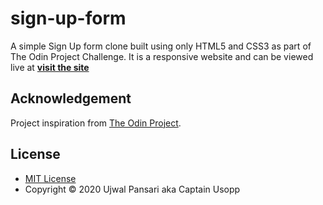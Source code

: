 # sign-up-form

A simple Sign Up form clone built using only HTML5 and CSS3 as part of The Odin Project Challenge.
It is a responsive website and can be viewed live at [__visit the site__](https://captain-usopp.github.io/sign-up-form/)

## Acknowledgement

Project inspiration from [The Odin Project](https://www.theodinproject.com/home).

## License

* [MIT License](https://opensource.org/licenses/MIT)
* Copyright &copy; 2020 Ujwal Pansari aka Captain Usopp
